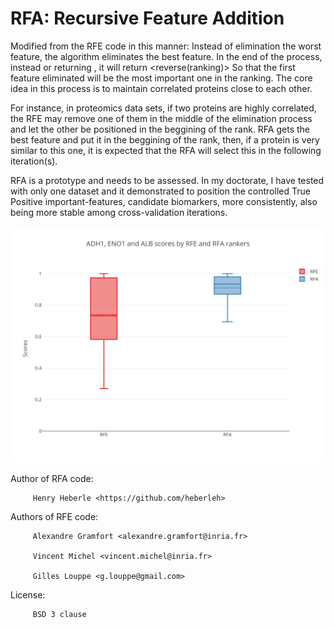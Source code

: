 # RFA: Recursive Feature Addition

Modified from the RFE code in this manner:
Instead of elimination the worst feature, the algorithm eliminates the best feature.
In the end of the process, instead or returning <ranking>, it will return <reverse(ranking)>
So that the first feature eliminated will be the most important one in the ranking.
The core idea in this process is to maintain correlated proteins close to each other.

For instance, in proteomics data sets, if two proteins are 
highly correlated, the RFE may remove one of them in the middle of the elimination process
and let the other be positioned in the beggining of the rank.
RFA gets the best feature and put it in the beggining of the rank, then, if a protein is 
very similar to this one, it is expected that the RFA will select this 
in the following iteration(s).

RFA is a prototype and needs to be assessed. In my doctorate, I have tested with only one dataset and it demonstrated to position the controlled True Positive important-features, candidate biomarkers, more consistently, also being more stable among cross-validation iterations.

![alt text](https://github.com/heberleh/recursive-feature-addition/blob/master/img/dcv_rfe_vs_rfa.png)


Author of RFA code: 

         Henry Heberle <https://github.com/heberleh>

Authors of RFE code: 

         Alexandre Gramfort <alexandre.gramfort@inria.fr>

         Vincent Michel <vincent.michel@inria.fr>
         
         Gilles Louppe <g.louppe@gmail.com>

License: 
         
         BSD 3 clause
